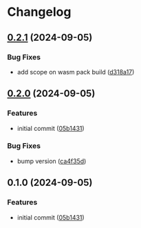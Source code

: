 # Changelog

## [0.2.1](https://github.com/kitabisa/jwe-wasm/compare/v0.2.0...v0.2.1) (2024-09-05)


### Bug Fixes

* add scope on wasm pack build ([d318a17](https://github.com/kitabisa/jwe-wasm/commit/d318a17cfa9ac98047037efe3c32b834072f08d2))

## [0.2.0](https://github.com/kitabisa/jwe-wasm/compare/v0.1.0...v0.2.0) (2024-09-05)


### Features

* initial commit ([05b1431](https://github.com/kitabisa/jwe-wasm/commit/05b1431dfc48e84be00ef5f75bb2def53e51ea03))


### Bug Fixes

* bump version ([ca4f35d](https://github.com/kitabisa/jwe-wasm/commit/ca4f35d90e2ecf46c8a36e1c103c6e0c0676088a))

## 0.1.0 (2024-09-05)


### Features

* initial commit ([05b1431](https://github.com/kitabisa/jwe-wasm/commit/05b1431dfc48e84be00ef5f75bb2def53e51ea03))

